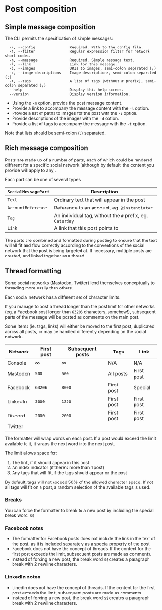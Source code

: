 # Post composition

## Simple message composition

The CLI permits the specification of simple messages:

```text
  -c, --config                Required. Path to the config file.
  -f, --filter                Regular expression filter for network short codes.
  -m, --message               Required. Simple message text.
  -l, --link                  Link for this message.
  -i, --images                URIs to images, semi-colon separated (;)
  -d, --image-descriptions    Image descriptions, semi-colon separated (;)
  -t, --tags                  A list of tags (without # prefix), semi-colon separated (;)
  --help                      Display this help screen.
  --version                   Display version information.
```

* Using the `-m` option, provide the post message content.
* Provide a link to accompany the message content with the `-l` option.
* Provide a list of paths to images for the post with the `-i` option.
* Provide descriptions of the images with the `-d` option.
* Provide a list of tags to accompany the message with the `-t` option.

Note that lists should be semi-colon (`;`) separated.

## Rich message composition

Posts are made up of a number of parts, each of which could be rendered different for a specific social network (although by default, the content you provide will apply to any).

Each part can be one of several types:

| `SocialMessagePart` | Description |
|-|-|
| `Text` | Ordinary text that will appear in the post |
| `AccountReference` | Reference to an account, eg. `@instantiator` |
| `Tag` | An individual tag, without the `#` prefix, eg. `Caturday` |
| `Link` | A link that this post points to |

The parts are combined and formatted during posting to ensure that the text will all fit and flow correctly according to the conventions of the social network that the post is being targeted at. If necessary, multiple posts are created, and linked together as a thread.

## Thread formatting

Some social networks (Mastodon, Twitter) lend themselves conceptually to threading more easily than others.

Each social network has a different set of character limits.

If you manage to post a thread longer than the post limit for other networks (eg. a Facebook post longer than `63206` characters, somehow!), subsequent parts of the message will be posted as comments on the main post.

Some items (ie. tags, links) will either be moved to the first post, duplicated across all posts, or may be handled differently depending on the social network.

| Network | First post | Subsequent posts | Tags | Link |
|-|-|-|-|-|
| Console | ∞ | ∞ | N/A | N/A |
| Mastodon | `500` | `500` | All posts | First post |
| Facebook | `63206` | `8000` | First post | Special |
| LinkedIn | `3000` | `1250` | First post | First post |
| Discord | `2000` | `2000` | First post | First post | 
| Twitter | | | | |

The formatter will wrap words on each post. If a post would exceed the limit available to it, it wraps the next word into the next post.

The limit allows space for:

1. The link, if it should appear in this post
1. An index indicator (if there's more than 1 post)
1. Any tags that will fit, if the tags should appear on the post

By default, tags will not exceed 50% of the allowed character space. If not all tags will fit on a post, a random selection of the available tags is used.

### Breaks

You can force the formatter to break to a new post by including the special break word: `$$`

### Facebook notes

* The formatter for Facebook posts does not include the link in the text of the post, as it is included separately as a special property of the post.
* Facebook does not have the concept of threads. If the content for the first post exceeds the limit, subsequent posts are made as comments.
* Instead of forcing a new post, the break word `$$` creates a paragraph break with 2 newline characters.

### LinkedIn notes

* LinedIn does not have the concept of threads. If the content for the first post exceeds the limit, subsequent posts are made as comments.
* Instead of forcing a new post, the break word `$$` creates a paragraph break with 2 newline characters.
